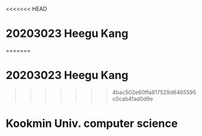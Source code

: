 <<<<<<< HEAD
# 20203023	 Heegu Kang
=======
# 20203023	 Heegu Kang
>>>>>>> 4bac502e60ffa817529d6465595c0cab4fad0d9e
# Kookmin Univ. computer science
